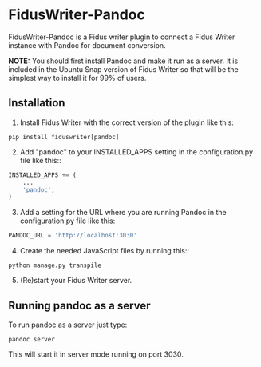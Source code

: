 # FidusWriter-Pandoc

FidusWriter-Pandoc is a Fidus writer plugin to connect a Fidus Writer instance
with Pandoc for document conversion.

**NOTE:** You should first install Pandoc and make it run as a server. It is included in the Ubuntu Snap version of Fidus Writer so that will be the simplest way to install it for 99% of users.

## Installation

1. Install Fidus Writer with the correct version of the plugin like this:

```
pip install fiduswriter[pandoc]
```

2. Add "pandoc" to your INSTALLED_APPS setting in the configuration.py file
   like this::

```python
INSTALLED_APPS += (
    ...
    'pandoc',
)
```

3. Add a setting for the URL where you are running Pandoc in the configuration.py file like this:

```python
PANDOC_URL = 'http://localhost:3030'
```

4. Create the needed JavaScript files by running this::

```
python manage.py transpile
```

5. (Re)start your Fidus Writer server.

## Running pandoc as a server

To run pandoc as a server just type:

```
pandoc server
```

This will start it in server mode running on port 3030.
